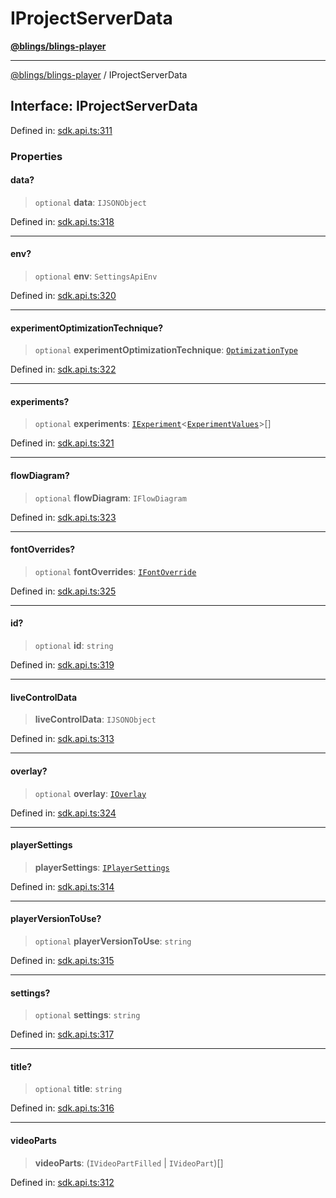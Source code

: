 # IProjectServerData

[**@blings/blings-player**](../../)

***

[@blings/blings-player](../globals.md) / IProjectServerData

## Interface: IProjectServerData

Defined in: [sdk.api.ts:311](https://bitbucket.org/blingsio/player/src/e9d4e5a1bf54c48bcb6663f1308cce3af89efa76/src/SDK/sdk.api.ts#lines-311)

### Properties

#### data?

> `optional` **data**: `IJSONObject`

Defined in: [sdk.api.ts:318](https://bitbucket.org/blingsio/player/src/e9d4e5a1bf54c48bcb6663f1308cce3af89efa76/src/SDK/sdk.api.ts#lines-318)

***

#### env?

> `optional` **env**: `SettingsApiEnv`

Defined in: [sdk.api.ts:320](https://bitbucket.org/blingsio/player/src/e9d4e5a1bf54c48bcb6663f1308cce3af89efa76/src/SDK/sdk.api.ts#lines-320)

***

#### experimentOptimizationTechnique?

> `optional` **experimentOptimizationTechnique**: [`OptimizationType`](../enumerations/OptimizationType.md)

Defined in: [sdk.api.ts:322](https://bitbucket.org/blingsio/player/src/e9d4e5a1bf54c48bcb6663f1308cce3af89efa76/src/SDK/sdk.api.ts#lines-322)

***

#### experiments?

> `optional` **experiments**: [`IExperiment`](IExperiment.md)<[`ExperimentValues`](../type-aliases/ExperimentValues.md)>\[]

Defined in: [sdk.api.ts:321](https://bitbucket.org/blingsio/player/src/e9d4e5a1bf54c48bcb6663f1308cce3af89efa76/src/SDK/sdk.api.ts#lines-321)

***

#### flowDiagram?

> `optional` **flowDiagram**: `IFlowDiagram`

Defined in: [sdk.api.ts:323](https://bitbucket.org/blingsio/player/src/e9d4e5a1bf54c48bcb6663f1308cce3af89efa76/src/SDK/sdk.api.ts#lines-323)

***

#### fontOverrides?

> `optional` **fontOverrides**: [`IFontOverride`](../type-aliases/IFontOverride.md)

Defined in: [sdk.api.ts:325](https://bitbucket.org/blingsio/player/src/e9d4e5a1bf54c48bcb6663f1308cce3af89efa76/src/SDK/sdk.api.ts#lines-325)

***

#### id?

> `optional` **id**: `string`

Defined in: [sdk.api.ts:319](https://bitbucket.org/blingsio/player/src/e9d4e5a1bf54c48bcb6663f1308cce3af89efa76/src/SDK/sdk.api.ts#lines-319)

***

#### liveControlData

> **liveControlData**: `IJSONObject`

Defined in: [sdk.api.ts:313](https://bitbucket.org/blingsio/player/src/e9d4e5a1bf54c48bcb6663f1308cce3af89efa76/src/SDK/sdk.api.ts#lines-313)

***

#### overlay?

> `optional` **overlay**: [`IOverlay`](IOverlay.md)

Defined in: [sdk.api.ts:324](https://bitbucket.org/blingsio/player/src/e9d4e5a1bf54c48bcb6663f1308cce3af89efa76/src/SDK/sdk.api.ts#lines-324)

***

#### playerSettings

> **playerSettings**: [`IPlayerSettings`](IPlayerSettings.md)

Defined in: [sdk.api.ts:314](https://bitbucket.org/blingsio/player/src/e9d4e5a1bf54c48bcb6663f1308cce3af89efa76/src/SDK/sdk.api.ts#lines-314)

***

#### playerVersionToUse?

> `optional` **playerVersionToUse**: `string`

Defined in: [sdk.api.ts:315](https://bitbucket.org/blingsio/player/src/e9d4e5a1bf54c48bcb6663f1308cce3af89efa76/src/SDK/sdk.api.ts#lines-315)

***

#### settings?

> `optional` **settings**: `string`

Defined in: [sdk.api.ts:317](https://bitbucket.org/blingsio/player/src/e9d4e5a1bf54c48bcb6663f1308cce3af89efa76/src/SDK/sdk.api.ts#lines-317)

***

#### title?

> `optional` **title**: `string`

Defined in: [sdk.api.ts:316](https://bitbucket.org/blingsio/player/src/e9d4e5a1bf54c48bcb6663f1308cce3af89efa76/src/SDK/sdk.api.ts#lines-316)

***

#### videoParts

> **videoParts**: (`IVideoPartFilled` | `IVideoPart`)\[]

Defined in: [sdk.api.ts:312](https://bitbucket.org/blingsio/player/src/e9d4e5a1bf54c48bcb6663f1308cce3af89efa76/src/SDK/sdk.api.ts#lines-312)
